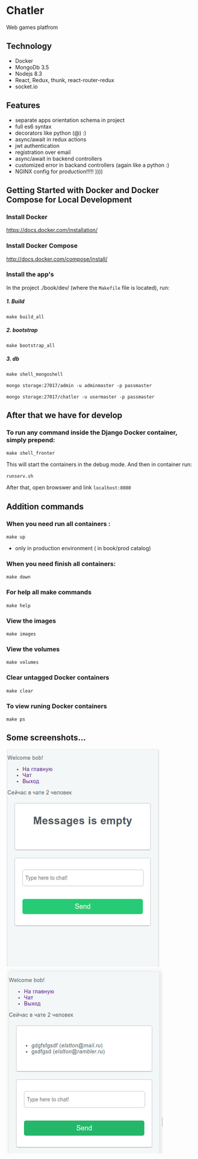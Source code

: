 Chatler
========================

Web games platfrom

Technology
----------------
- Docker
- MongoDb 3.5
- Nodejs 8.3
- React, Redux, thunk, react-router-redux
- socket.io

Features
----------------
- separate apps orientation schema in project
- full es6 syntax
- decorators like python (@) :)
- async/await in redux actions
- jwt authentication
- registration over email
- async/await in backend controllers
- customized error in backand controllers (again like a python :)
- NGINX config for production!!!!! ))))

Getting Started with Docker and Docker Compose for Local Development
--------------------------------------------------------------------

### Install Docker

https://docs.docker.com/installation/

### Install Docker Compose

http://docs.docker.com/compose/install/

### Install the app's

In the project ./book/dev/ (where the `Makefile` file is located), run:

##### 1. Build

```
make build_all
```

##### 2. bootstrap

```
make bootstrap_all
```

##### 3. db

```
make shell_mongoshell
```

```
mongo storage:27017/admin -u adminmaster -p passmaster
```

```
mongo storage:27017/chatler -u usermaster -p passmaster
```


After that we have for develop
--------------------------------------------------------------------

### To run any command inside the Django Docker container, simply prepend:

```
make shell_fronter
```

This will start the containers in the debug mode. And then in container run:

```
runserv.sh
```

After that, open browswer and link `localhost:8080` 




Addition commands 
--------------------------------------------------------------------

### When you need run all containers :

```
make up
```

* only in production environment ( in book/prod catalog)

### When you need finish all containers:

```
make down
```


### For help all make commands

```
make help
```


### View the images

```
make images
```

### View the volumes

```
make volumes
```

### Clear untagged Docker containers

```
make clear
```

### To view runing Docker containers

```
make ps
```


Some screenshots...
--------------------------------------------------------------------
![001](https://raw.githubusercontent.com/elston/chatler/master/screenshots/01.jpg "01")
![001](https://raw.githubusercontent.com/elston/chatler/master/screenshots/02.jpg "02")
